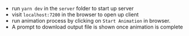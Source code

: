 - run ```yarn dev``` in the `server` folder to start up server
- visit `localhost:7200` in the browser to open up client
- run animation process by clicking on `Start Animation` in browser.
- A prompt to download output file is shown once animation is complete
